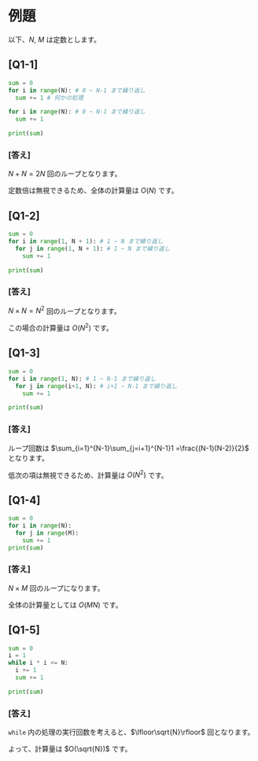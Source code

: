 # 例題


以下、$N$, $M$ は定数とします。

## [Q1-1]

```python
sum = 0
for i in range(N): # 0 ~ N-1 まで繰り返し
  sum += 1 # 何かの処理

for i in range(N): # 0 ~ N-1 まで繰り返し
  sum += 1

print(sum)
```

### [答え]

$N + N = 2N$ 回のループとなります。

定数倍は無視できるため、全体の計算量は $O(N)$ です。

## [Q1-2] 

```python
sum = 0
for i in range(1, N + 1): # 1 ~ N まで繰り返し
  for j in range(1, N + 1): # 1 ~ N まで繰り返し
    sum += 1

print(sum)
```

### [答え]

$N \times N = N^2$ 回のループとなります。

この場合の計算量は $O(N^2)$ です。

## [Q1-3]

```python
sum = 0
for i in range(1, N): # 1 ~ N-1 まで繰り返し
  for j in range(i+1, N): # i+1 ~ N-1 まで繰り返し
    sum += 1

print(sum)
```

### [答え]

ループ回数は $\sum_{i=1}^{N-1}\sum_{j=i+1}^{N-1}1 =\frac{(N-1)(N-2)}{2}$ となります。

低次の項は無視できるため、計算量は $O(N^2)$  です。

## [Q1-4]

```python
sum = 0
for i in range(N):
  for j in range(M):
    sum += 1
print(sum)
```

### [答え]

$N \times M$ 回のループになります。

全体の計算量としては $O(MN)$ です。

## [Q1-5]

```python
sum = 0
i = 1
while i * i <= N:
  i += 1
  sum += 1

print(sum)
```

### [答え]

`while` 内の処理の実行回数を考えると、$\lfloor\sqrt{N}\rfloor$ 回となります。

よって、計算量は $O(\sqrt{N})$ です。